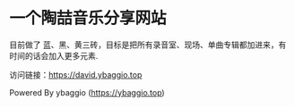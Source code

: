 # 一个陶喆音乐分享网站
目前做了 蓝、黑、黄三砖，目标是把所有录音室、现场、单曲专辑都加进来，有时间的话会加入更多元素.

访问链接：https://david.ybaggio.top

Powered By ybaggio (https://ybaggio.top)


